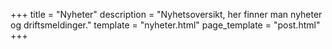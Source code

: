 +++
title = "Nyheter"
description = "Nyhetsoversikt, her finner man nyheter og driftsmeldinger."
template = "nyheter.html"
page_template = "post.html"
+++
